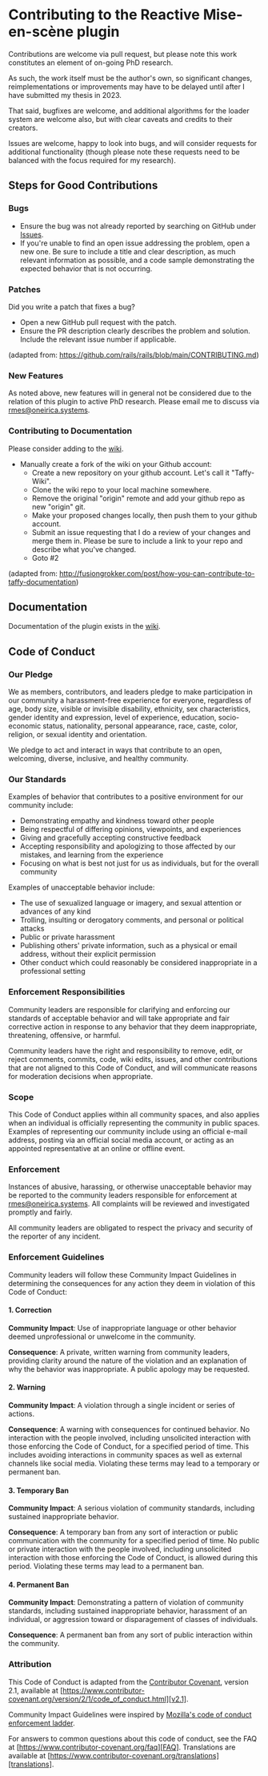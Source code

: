# Contributing to the Reactive Mise-en-scène plugin

Contributions are welcome via pull request, but please note this work constitutes an element of on-going PhD research. 

As such, the work itself must be the author's own, so significant changes, reimplementations or improvements may have to be delayed until after I have submitted my thesis in 2023.

That said, bugfixes are welcome, and additional algorithms for the loader system are welcome also, but with clear caveats and credits to their creators.

Issues are welcome, happy to look into bugs, and will consider requests for additional functionality (though please note these requests need to be balanced with the focus required for my research).

## Steps for Good Contributions

### Bugs

* Ensure the bug was not already reported by searching on GitHub under [Issues](https://github.com/lukeskt/Reactive-Mise-en-scene/issues).
* If you're unable to find an open issue addressing the problem, open a new one. Be sure to include a title and clear description, as much relevant information as possible, and a code sample demonstrating the expected behavior that is not occurring.

### Patches

Did you write a patch that fixes a bug?

* Open a new GitHub pull request with the patch.
* Ensure the PR description clearly describes the problem and solution. Include the relevant issue number if applicable.

(adapted from: https://github.com/rails/rails/blob/main/CONTRIBUTING.md)

### New Features

As noted above, new features will in general not be considered due to the relation of this plugin to active PhD research. Please email me to discuss via [rmes@oneirica.systems](mailto:rmes@oneirica.systems?subject=RMES%20New%20Feature%20Suggestion).

### Contributing to Documentation

Please consider adding to the [wiki](https://github.com/lukeskt/Reactive-Mise-en-scene/wiki).

* Manually create a fork of the wiki on your Github account:
    * Create a new repository on your github account. Let's call it "Taffy-Wiki".
    * Clone the wiki repo to your local machine somewhere.
    * Remove the original "origin" remote and add your github repo as new "origin" git.
    * Make your proposed changes locally, then push them to your github account.
    * Submit an issue requesting that I do a review of your changes and merge them in. Please be sure to include a link to your repo and describe what you've changed.
    * Goto #2

(adapted from: http://fusiongrokker.com/post/how-you-can-contribute-to-taffy-documentation)

## Documentation

Documentation of the plugin exists in the [wiki](https://github.com/lukeskt/Reactive-Mise-en-scene/wiki).

## Code of Conduct

### Our Pledge

We as members, contributors, and leaders pledge to make participation in our community a harassment-free experience for everyone, regardless of age, body size, visible or invisible disability, ethnicity, sex characteristics, gender identity and expression, level of experience, education, socio-economic status, nationality, personal appearance, race, caste, color, religion, or sexual identity and orientation.

We pledge to act and interact in ways that contribute to an open, welcoming, diverse, inclusive, and healthy community.

### Our Standards

Examples of behavior that contributes to a positive environment for our community include:

* Demonstrating empathy and kindness toward other people
* Being respectful of differing opinions, viewpoints, and experiences
* Giving and gracefully accepting constructive feedback
* Accepting responsibility and apologizing to those affected by our mistakes, and learning from the experience
* Focusing on what is best not just for us as individuals, but for the overall community

Examples of unacceptable behavior include:

* The use of sexualized language or imagery, and sexual attention or advances of any kind
* Trolling, insulting or derogatory comments, and personal or political attacks
* Public or private harassment
* Publishing others' private information, such as a physical or email address, without their explicit permission
* Other conduct which could reasonably be considered inappropriate in a professional setting

### Enforcement Responsibilities

Community leaders are responsible for clarifying and enforcing our standards of acceptable behavior and will take appropriate and fair corrective action in response to any behavior that they deem inappropriate, threatening, offensive, or harmful.

Community leaders have the right and responsibility to remove, edit, or reject comments, commits, code, wiki edits, issues, and other contributions that are not aligned to this Code of Conduct, and will communicate reasons for moderation decisions when appropriate.

### Scope

This Code of Conduct applies within all community spaces, and also applies when an individual is officially representing the community in public spaces. Examples of representing our community include using an official e-mail address, posting via an official social media account, or acting as an appointed representative at an online or offline event.

### Enforcement

Instances of abusive, harassing, or otherwise unacceptable behavior may be reported to the community leaders responsible for enforcement at [rmes@oneirica.systems](mailto:rmes@oneirica.systems?subject=RMES%20Community%20Complaint). All complaints will be reviewed and investigated promptly and fairly.

All community leaders are obligated to respect the privacy and security of the reporter of any incident.

### Enforcement Guidelines

Community leaders will follow these Community Impact Guidelines in determining the consequences for any action they deem in violation of this Code of Conduct:

#### 1. Correction

**Community Impact**: Use of inappropriate language or other behavior deemed unprofessional or unwelcome in the community.

**Consequence**: A private, written warning from community leaders, providing clarity around the nature of the violation and an explanation of why the behavior was inappropriate. A public apology may be requested.

#### 2. Warning

**Community Impact**: A violation through a single incident or series of actions.

**Consequence**: A warning with consequences for continued behavior. No interaction with the people involved, including unsolicited interaction with those enforcing the Code of Conduct, for a specified period of time. This includes avoiding interactions in community spaces as well as external channels like social media. Violating these terms may lead to a temporary or permanent ban.

#### 3. Temporary Ban

**Community Impact**: A serious violation of community standards, including sustained inappropriate behavior.

**Consequence**: A temporary ban from any sort of interaction or public communication with the community for a specified period of time. No public or private interaction with the people involved, including unsolicited interaction with those enforcing the Code of Conduct, is allowed during this period. Violating these terms may lead to a permanent ban.

#### 4. Permanent Ban

**Community Impact**: Demonstrating a pattern of violation of community standards, including sustained inappropriate behavior,  harassment of an individual, or aggression toward or disparagement of classes of individuals.

**Consequence**: A permanent ban from any sort of public interaction within the community.

### Attribution

This Code of Conduct is adapted from the [Contributor Covenant][homepage], version 2.1, available at [https://www.contributor-covenant.org/version/2/1/code_of_conduct.html][v2.1].

Community Impact Guidelines were inspired by [Mozilla's code of conduct enforcement ladder][Mozilla CoC].

For answers to common questions about this code of conduct, see the FAQ at [https://www.contributor-covenant.org/faq][FAQ]. Translations are available at [https://www.contributor-covenant.org/translations][translations].

[homepage]: https://www.contributor-covenant.org
[v2.1]: https://www.contributor-covenant.org/version/2/1/code_of_conduct.html
[Mozilla CoC]: https://github.com/mozilla/diversity
[FAQ]: https://www.contributor-covenant.org/faq
[translations]: https://www.contributor-covenant.org/translations

